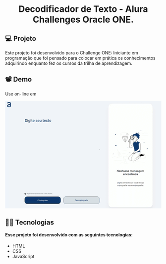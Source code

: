 <h1 align="center">Decodificador de Texto - Alura Challenges Oracle ONE.</h1>

## 💻 Projeto

 Este projeto foi desenvolvido para o Challenge ONE: Iniciante em programação que foi pensado para colocar em prática os conhecimentos adquirindo enquanto fez os cursos da trilha de aprendizagem.

## 📽️ Demo

Use on-line em

<p align="center">
<img src="decoder.gif" alt="animated"/>
</p>

## 🧑‍💻 Tecnologias

#### Esse projeto foi desenvolvido com as seguintes tecnologias:

- HTML
- CSS
- JavaScript


